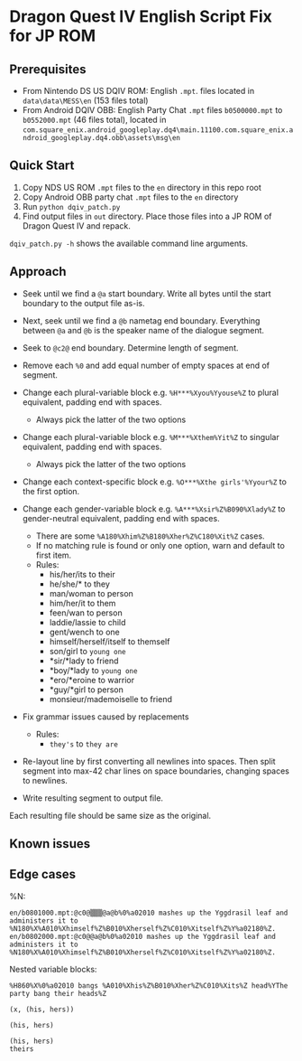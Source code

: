# Dragon Quest IV English Script Fix for JP ROM

## Prerequisites

- From Nintendo DS US DQIV ROM: English `.mpt`. files located in `data\data\MESS\en` (153 files total)
- From Android DQIV OBB: English Party Chat `.mpt` files `b0500000.mpt` to `b0552000.mpt` (46 files total), located in `com.square_enix.android_googleplay.dq4\main.11100.com.square_enix.android_googleplay.dq4.obb\assets\msg\en`

## Quick Start

1. Copy NDS US ROM `.mpt` files to the `en` directory in this repo root
1. Copy Android OBB party chat `.mpt` files to the `en` directory
1. Run `python dqiv_patch.py`
1. Find output files in `out` directory. Place those files into a JP ROM of Dragon Quest IV and repack. 

`dqiv_patch.py -h` shows the available command line arguments.

## Approach

- Seek until we find a `@a` start boundary. Write all bytes until the start boundary to the output file as-is.
- Next, seek until we find a `@b` nametag end boundary. Everything between `@a` and `@b` is the speaker name of the dialogue segment.
- Seek to `@c2@` end boundary. Determine length of segment.

- Remove each `%0` and add equal number of empty spaces at end of segment.
- Change each plural-variable block e.g. `%H***%Xyou%Yyouse%Z` to plural equivalent, padding end with spaces.
    - Always pick the latter of the two options
- Change each plural-variable block e.g. `%M***%Xthem%Yit%Z` to singular equivalent, padding end with spaces.
    - Always pick the latter of the two options
- Change each context-specific block e.g. `%O***%Xthe girls'%Yyour%Z` to the first option.
- Change each gender-variable block e.g. `%A***%Xsir%Z%B090%Xlady%Z` to gender-neutral equivalent, padding end with spaces. 
    - There are some `%A180%Xhim%Z%B180%Xher%Z%C180%Xit%Z` cases. 
    - If no matching rule is found or only one option, warn and default to first item.
    - Rules:
        - his/her/its to their
        - he/she/* to they
        - man/woman to person
        - him/her/it to them
        - feen/wan to person
        - laddie/lassie to child
        - gent/wench to one
        - himself/herself/itself to themself
        - son/girl to `young one`
        - *sir/*lady to friend
        - *boy/*lady to `young one`
        - *ero/*eroine to warrior
        - *guy/*girl to person
        - monsieur/mademoiselle to friend
- Fix grammar issues caused by replacements
    - Rules:
        - `they's` to `they are`
- Re-layout line by first converting all newlines into spaces. Then split segment into max-42 char lines on space boundaries, changing spaces to newlines.
- Write resulting segment to output file. 

Each resulting file should be same size as the original.

## Known issues

## Edge cases

%N:
```
en/b0801000.mpt:@c0@▒▒▒@a@b%0%a02010 mashes up the Yggdrasil leaf and administers it to %N180%X%A010%Xhimself%Z%B010%Xherself%Z%C010%Xitself%Z%Y%a02180%Z.
en/b0802000.mpt:@c0@@a@b%0%a02010 mashes up the Yggdrasil leaf and administers it to %N180%X%A010%Xhimself%Z%B010%Xherself%Z%C010%Xitself%Z%Y%a02180%Z.

```

Nested variable blocks:
```
%H860%X%0%a02010 bangs %A010%Xhis%Z%B010%Xher%Z%C010%Xits%Z head%YThe party bang their heads%Z
```


```
(x, (his, hers))

(his, hers)

(his, hers)
theirs
```
